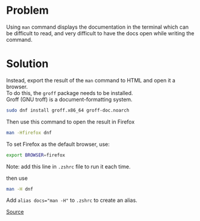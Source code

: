 # Problem

Using `man` command displays the documentation in the terminal which can be difficult to read, and very difficult to have the docs open while writing the command.  

# Solution

Instead, export the result of the `man` command to HTML and open it a browser.  
To do this, the `groff` package needs to be installed.  
Groff (GNU troff) is a document-formatting system.  
```bash
sudo dnf install groff.x86_64 groff-doc.noarch
```
Then use this command to open the result in Firefox
```bash
man -Hfirefox dnf
```
To set Firefox as the default browser, use:
```bash
export BROWSER=firefox
```
Note: add this line in `.zshrc` file to run it each time.

then use
```bash
man -H dnf
```

Add `alias docs="man -H"` to `.zshrc` to create an alias.


[Source](https://askubuntu.com/questions/339255/how-do-i-make-man-pages-open-in-a-web-browser)